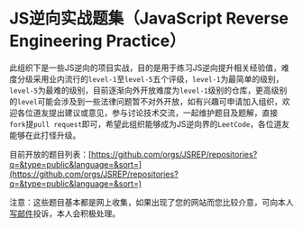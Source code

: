 # JS逆向实战题集（JavaScript Reverse Engineering Practice）

此组织下是一些JS逆向的项目实战，目的是用于练习JS逆向提升相关经验值，难度分级采用业内流行的`level-1`至`level-5`五个评级，`level-1`为最简单的级别，`level-5`为最难的级别，目前逐渐向外开放难度为`level-1`级别的仓库，更高级别的`level`可能会涉及到一些法律问题暂不对外开放，如有兴趣可申请加入组织，欢迎各位道友提出建议或意见，参与讨论技术交流，一起维护题目及题解，直接`fork`提`pull request`即可，希望此组织能够成为JS逆向界的`LeetCode`，各位道友能够在此打怪升级。

目前开放的题目列表：[https://github.com/orgs/JSREP/repositories?q=&type=public&language=&sort=](https://github.com/orgs/JSREP/repositories?q=&type=public&language=&sort=)

注意：这些题目基本都是网上收集，如果出现了您的网站而您比较介意，可向本人[写邮件](mailto:cc11001100@qq.com)投诉，本人会积极处理。





